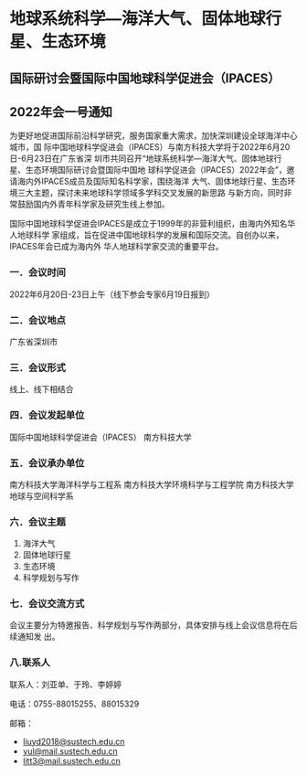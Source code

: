 # 地球系统科学—海洋大气、固体地球行星、生态环境
## 国际研讨会暨国际中国地球科学促进会（IPACES）
## 2022年会一号通知

为更好地促进国际前沿科学研究，服务国家重大需求，加快深圳建设全球海洋中心城市，国
际中国地球科学促进会（IPACES）与南方科技大学将于2022年6月20日-6月23日在广东省深
圳市共同召开“地球系统科学—海洋大气、固体地球行星、生态环境国际研讨会暨国际中国地
球科学促进会（IPACES）2022年会”，邀请海内外IPACES成员及国际知名科学家，围绕海洋
大气、固体地球行星、生态环境三大主题，探讨未来地球科学领域多学科交叉发展的新思路
与新方向，同时非常鼓励国内外青年科学家及研究生线上参加。

国际中国地球科学促进会IPACES是成立于1999年的非营利组织，由海内外知名华人地球科学
家组成，旨在促进中国地球科学的发展和国际交流。自创办以来，IPACES年会已成为海内外
华人地球科学家交流的重要平台。

### 一．会议时间

2022年6月20日-23日上午（线下参会专家6月19日报到）

### 二．会议地点

广东省深圳市

### 三．会议形式

线上、线下相结合

### 四．会议发起单位

国际中国地球科学促进会（IPACES）
南方科技大学

### 五．会议承办单位

南方科技大学海洋科学与工程系
南方科技大学环境科学与工程学院
南方科技大学地球与空间科学系

### 六．会议主题

1. 海洋大气
2. 固体地球行星
3. 生态环境
4. 科学规划与写作

### 七．会议交流方式

会议主要分为特邀报告、科学规划与写作两部分，具体安排与线上会议信息将在后续通知发
出。

### 八.联系人

联系人：刘亚单、于玲、李婷婷

电话：0755-88015255、88015329

邮箱：
- liuyd2018@sustech.edu.cn
- yul@mail.sustech.edu.cn
- litt3@mail.sustech.edu.cn

